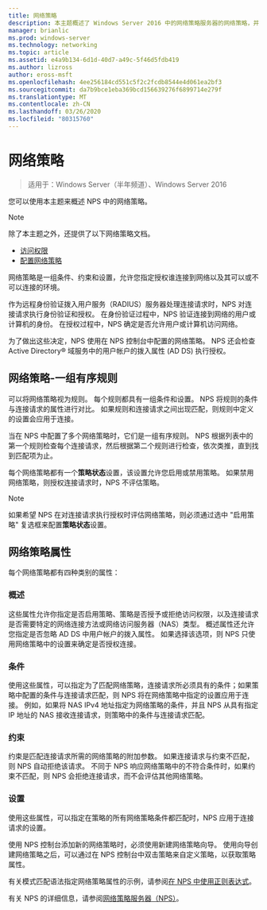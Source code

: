 ```yaml
---
title: 网络策略
description: 本主题概述了 Windows Server 2016 中的网络策略服务器的网络策略，并包括指向有关 NPS 的其他指南的链接。
manager: brianlic
ms.prod: windows-server
ms.technology: networking
ms.topic: article
ms.assetid: e4a9b134-6d1d-40d7-a49c-5f46d5fdb419
ms.author: lizross
author: eross-msft
ms.openlocfilehash: 4ee256184cd551c5f2c2fcdb8544e4d061ea2bf3
ms.sourcegitcommit: da7b9bce1eba369bcd156639276f6899714e279f
ms.translationtype: MT
ms.contentlocale: zh-CN
ms.lasthandoff: 03/26/2020
ms.locfileid: "80315760"
---
```

# <a name="network-policies"></a>网络策略

>适用于：Windows Server（半年频道）、Windows Server 2016

您可以使用本主题来概述 NPS 中的网络策略。

>[!NOTE]
>除了本主题之外，还提供了以下网络策略文档。
> - [访问权限](nps-np-access.md)
> - [配置网络策略](nps-np-configure.md)

网络策略是一组条件、约束和设置，允许您指定授权谁连接到网络以及其可以或不可以连接的环境。

作为远程身份验证拨入用户服务（RADIUS）服务器处理连接请求时，NPS 对连接请求执行身份验证和授权。 在身份验证过程中，NPS 验证连接到网络的用户或计算机的身份。 在授权过程中，NPS 确定是否允许用户或计算机访问网络。

为了做出这些决定，NPS 使用在 NPS 控制台中配置的网络策略。 NPS 还会检查 Active Directory&reg; 域服务中的用户帐户的拨入属性 \(AD DS\) 执行授权。

## <a name="network-policies---an-ordered-set-of-rules"></a>网络策略-一组有序规则

可以将网络策略视为规则。 每个规则都具有一组条件和设置。 NPS 将规则的条件与连接请求的属性进行对比。 如果规则和连接请求之间出现匹配，则规则中定义的设置会应用于连接。

当在 NPS 中配置了多个网络策略时，它们是一组有序规则。 NPS 根据列表中的第一个规则检查每个连接请求，然后根据第二个规则进行检查，依次类推，直到找到匹配项为止。

每个网络策略都有一个**策略状态**设置，该设置允许您启用或禁用策略。 如果禁用网络策略，则授权连接请求时，NPS 不评估策略。

>[!NOTE]
>如果希望 NPS 在对连接请求执行授权时评估网络策略，则必须通过选中 "启用策略" 复选框来配置**策略状态**设置。

## <a name="network-policy-properties"></a>网络策略属性

每个网络策略都有四种类别的属性：

### <a name="overview"></a>概述

 这些属性允许你指定是否启用策略、策略是否授予或拒绝访问权限，以及连接请求是否需要特定的网络连接方法或网络访问服务器（NAS）类型。 概述属性还允许您指定是否忽略 AD DS 中用户帐户的拨入属性。 如果选择该选项，则 NPS 只使用网络策略中的设置来确定是否授权连接。


### <a name="conditions"></a>条件

 使用这些属性，可以指定为了匹配网络策略，连接请求所必须具有的条件；如果策略中配置的条件与连接请求匹配，则 NPS 将在网络策略中指定的设置应用于连接。 例如，如果将 NAS IPv4 地址指定为网络策略的条件，并且 NPS 从具有指定 IP 地址的 NAS 接收连接请求，则策略中的条件与连接请求匹配。 


### <a name="constraints"></a>约束

 约束是匹配连接请求所需的网络策略的附加参数。 如果连接请求与约束不匹配，则 NPS 自动拒绝该请求。 不同于 NPS 响应网络策略中的不符合条件时，如果约束不匹配，则 NPS 会拒绝连接请求，而不会评估其他网络策略。

### <a name="settings"></a>设置

 使用这些属性，可以指定在策略的所有网络策略条件都匹配时，NPS 应用于连接请求的设置。

使用 NPS 控制台添加新的网络策略时，必须使用新建网络策略向导。 使用向导创建网络策略之后，可以通过在 NPS 控制台中双击策略来自定义策略，以获取策略属性。

有关模式匹配语法指定网络策略属性的示例，请参阅[在 NPS 中使用正则表达式](nps-crp-reg-expressions.md)。

有关 NPS 的详细信息，请参阅[网络策略服务器（NPS）](nps-top.md)。
